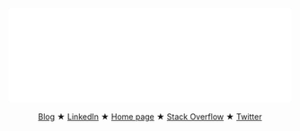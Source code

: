 [![Banner](https://raw.githubusercontent.com/mateuszkocz/mateuszkocz/master/banner.svg)](https://mateusz.kocz.pl)

<div style="text-align: center">
  
  [Blog](https://radiatingstar.com)
  ★
  [LinkedIn](https://www.linkedin.com/in/mateuszkocz/)
  ★
  [Home page](https://mateusz.kocz.pl)
  ★
  [Stack Overflow](https://stackoverflow.com/users/1382409/mateusz-kocz)
  ★
  [Twitter](https://twitter.com/mateuszkocz)

</div>

